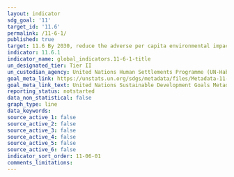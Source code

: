 ```yaml
---
layout: indicator
sdg_goal: '11'
target_id: '11.6'
permalink: /11-6-1/
published: true
target: 11.6 By 2030, reduce the adverse per capita environmental impact of cities, including by paying special attention to air quality and municipal and other waste management
indicator: 11.6.1
indicator_name: global_indicators.11-6-1-title
un_designated_tier: Tier II
un_custodian_agency: United Nations Human Settlements Programme (UN-Habitat), United Nations Statistics Division (UNSD)
goal_meta_link: https://unstats.un.org/sdgs/metadata/files/Metadata-11-06-01.pdf
goal_meta_link_text: United Nations Sustainable Development Goals Metadata (PDF 256 KB)
reporting_status: notstarted
data_non_statistical: false
graph_type: line
data_keywords:  
source_active_1: false
source_active_2: false
source_active_3: false
source_active_4: false
source_active_5: false
source_active_6: false
indicator_sort_order: 11-06-01
comments_limitations: 
---
```

